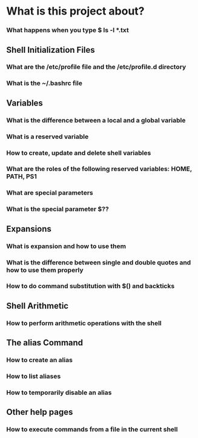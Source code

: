 # What is this project about?

### What happens when you type $ ls -l *.txt

## Shell Initialization Files

### What are the /etc/profile file and the /etc/profile.d directory
### What is the ~/.bashrc file

## Variables

### What is the difference between a local and a global variable
### What is a reserved variable
### How to create, update and delete shell variables
### What are the roles of the following reserved variables: HOME, PATH, PS1
### What are special parameters
### What is the special parameter $??

## Expansions

### What is expansion and how to use them
### What is the difference between single and double quotes and how to use them properly
### How to do command substitution with $() and backticks

## Shell Arithmetic

### How to perform arithmetic operations with the shell

## The alias Command

### How to create an alias
### How to list aliases
### How to temporarily disable an alias

## Other help pages

### How to execute commands from a file in the current shell

